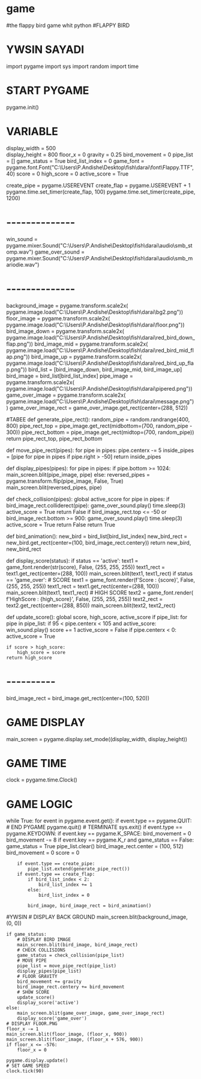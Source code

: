# game
#the flappy bird game whit python
#FLAPPY BIRD
# YWSIN SAYADI
import pygame
import sys
import random
import time

# START PYGAME 
pygame.init()

# VARIABLE
display_width = 500  
display_height = 800
floor_x = 0
gravity = 0.25
bird_movement = 0
pipe_list = []
game_status = True
bird_list_index = 0
game_font = pygame.font.Font("C:\\Users\\P.Andishe\\Desktop\\fish\\darai\\font\\Flappy.TTF", 40)
score = 0
high_score = 0
active_score = True


create_pipe = pygame.USEREVENT
create_flap = pygame.USEREVENT + 1
pygame.time.set_timer(create_flap, 100)
pygame.time.set_timer(create_pipe, 1200)
# --------------
win_sound = pygame.mixer.Sound("C:\\Users\\P.Andishe\\Desktop\\fish\\darai\\audio\\smb_stomp.wav")
game_over_sound = pygame.mixer.Sound("C:\\Users\\P.Andishe\\Desktop\\fish\\darai\\audio\\smb_mariodie.wav")
# --------------
background_image = pygame.transform.scale2x(
    pygame.image.load("C:\\Users\\P.Andishe\\Desktop\\fish\\darai\\bg2.png"))
floor_image = pygame.transform.scale2x(
    pygame.image.load("C:\\Users\\P.Andishe\\Desktop\\fish\\darai\\floor.png"))
bird_image_down = pygame.transform.scale2x(
    pygame.image.load("C:\\Users\\P.Andishe\\Desktop\\fish\\darai\\red_bird_down_flap.png"))
bird_image_mid = pygame.transform.scale2x(
    pygame.image.load("C:\\Users\\P.Andishe\\Desktop\\fish\\darai\\red_bird_mid_flap.png"))
bird_image_up = pygame.transform.scale2x(
    pygame.image.load("C:\\Users\\P.Andishe\\Desktop\\fish\\darai\\red_bird_up_flap.png"))
bird_list = [bird_image_down, bird_image_mid, bird_image_up]
bird_image = bird_list[bird_list_index]
pipe_image = pygame.transform.scale2x(
    pygame.image.load("C:\\Users\\P.Andishe\\Desktop\\fish\\darai\\pipered.png"))
game_over_image = pygame.transform.scale2x(
    pygame.image.load("C:\\Users\\P.Andishe\\Desktop\\fish\\darai\\message.png"))
game_over_image_rect = game_over_image.get_rect(center=(288, 512))

#TABEE
def generate_pipe_rect():
    random_pipe = random.randrange(400, 800)
    pipe_rect_top = pipe_image.get_rect(midbottom=(700, random_pipe - 300))
    pipe_rect_bottom = pipe_image.get_rect(midtop=(700, random_pipe))
    return pipe_rect_top, pipe_rect_bottom


def move_pipe_rect(pipes):
    for pipe in pipes:
        pipe.centerx -= 5
    inside_pipes = [pipe for pipe in pipes if pipe.right > -50]
    return inside_pipes


def display_pipes(pipes):
    for pipe in pipes:
        if pipe.bottom >= 1024:
            main_screen.blit(pipe_image, pipe)
        else:
            reversed_pipes = pygame.transform.flip(pipe_image, False, True)
            main_screen.blit(reversed_pipes, pipe)


def check_collision(pipes):
    global active_score
    for pipe in pipes:
        if bird_image_rect.colliderect(pipe):
            game_over_sound.play()
            time.sleep(3)
            active_score = True
            return False
        if bird_image_rect.top <= -50 or bird_image_rect.bottom >= 900:
            game_over_sound.play()
            time.sleep(3)
            active_score = True
            return False
    return True


def bird_animation():
    new_bird = bird_list[bird_list_index]
    new_bird_rect = new_bird.get_rect(center=(100, bird_image_rect.centery))
    return new_bird, new_bird_rect


def display_score(status):
    if status == 'active':
        text1 = game_font.render(str(score), False, (255, 255, 255))
        text1_rect = text1.get_rect(center=(288, 100))
        main_screen.blit(text1, text1_rect)
    if status == 'game_over':
        # SCORE
        text1 = game_font.render(f'Score : {score}', False, (255, 255, 255))
        text1_rect = text1.get_rect(center=(288, 100))
        main_screen.blit(text1, text1_rect)
        # HIGH SCORE
        text2 = game_font.render(
            f'HighScore : {high_score}', False, (255, 255, 255))
        text2_rect = text2.get_rect(center=(288, 850))
        main_screen.blit(text2, text2_rect)


def update_score():
    global score, high_score, active_score
    if pipe_list:
        for pipe in pipe_list:
            if 95 < pipe.centerx < 105 and active_score:
                win_sound.play()
                score += 1
                active_score = False
            if pipe.centerx < 0:
                active_score = True

    if score > high_score:
        high_score = score
    return high_score


# ---------- #
bird_image_rect = bird_image.get_rect(center=(100, 520))
# GAME DISPLAY
main_screen = pygame.display.set_mode((display_width, display_height))

# GAME TIME
clock = pygame.time.Clock()

# GAME LOGIC
while True:
    for event in pygame.event.get():
        if event.type == pygame.QUIT:
            # END PYGAME
            pygame.quit()
            # TERMINATE
            sys.exit()
        if event.type == pygame.KEYDOWN:
            if event.key == pygame.K_SPACE:
                bird_movement = 0
                bird_movement -= 8
            if event.key == pygame.K_r and game_status == False:
                game_status = True
                pipe_list.clear()
                bird_image_rect.center = (100, 512)
                bird_movement = 0
                score = 0

        if event.type == create_pipe:
            pipe_list.extend(generate_pipe_rect())
        if event.type == create_flap:
            if bird_list_index < 2:
                bird_list_index += 1
            else:
                bird_list_index = 0

            bird_image, bird_image_rect = bird_animation()
#YWSIN 
    # DISPLAY BACK GROUND
    main_screen.blit(background_image, (0, 0))

    if game_status:
        # DISPLAY BIRD IMAGE
        main_screen.blit(bird_image, bird_image_rect)
        # CHECK COLLISIONS
        game_status = check_collision(pipe_list)
        # MOVE PIPE
        pipe_list = move_pipe_rect(pipe_list)
        display_pipes(pipe_list)
        # FLOOR GRAVITY
        bird_movement += gravity
        bird_image_rect.centery += bird_movement
        # SHOW SCORE
        update_score()
        display_score('active')
    else:
        main_screen.blit(game_over_image, game_over_image_rect)
        display_score('game_over')
    # DISPLAY FLOOR.PNG
    floor_x -= 1
    main_screen.blit(floor_image, (floor_x, 900))
    main_screen.blit(floor_image, (floor_x + 576, 900))
    if floor_x <= -576:
        floor_x = 0

    pygame.display.update()
    # SET GAME SPEED
    clock.tick(90)        

